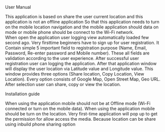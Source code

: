 User Manual 

This application is based on share the user current location and this application is not an offline application So that this application needs to turn on the mobile location navigation and the mobile application should data on mode or mobile phone should be connect to the Wi-Fi network.  
When open the application user logging view automatically loaded few second ago. Very firsttime beginners have to sign up for user registration. It Contain simple 5 important field to registration purpose (Name, Email, Password, Re-enter password and Mobile number). These all fields are validation according to the user experience. After successful user registration user can logging the application. 
 After that application window will display the user location via Latitude value and Longitude value. This window provides three options (Share location, Copy Location, View Location). Every option consists of Google Map, Open Street Map, Geo URL. After selection user can share, copy or view the location. 
 
 Installation guide  
 
When using the application mobile should not be at Offline mode (Wi-Fi connected or turn on the mobile data). 
When using the application mobile should be turn on the location. 
Very first-time application will pop up to get the permission for allow access the media. Because location can be share using inbuild phone sharing option
 
 
